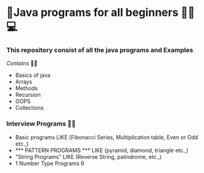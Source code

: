 # 🍵Java programs for all beginners 👩‍💻💻
### This repository consist of all the java programs and Examples
*Contains* 🫣🫣
- Basics of java
- Arrays
- Methods
- Recursion
- OOPS
- Collections
### Interview Programs 🧠🧠
- Basic programs LIKE (Fibonacci Series, Multiplication table, Even or Odd etc.,) 
- *** PATTERN PROGRAMS *** LIKE (pyramid, diamond, triangle etc.,)
- "String Programs" LIKE (Reverse String, palindrome, etc.,)
- 1 Number Type Programs 9

